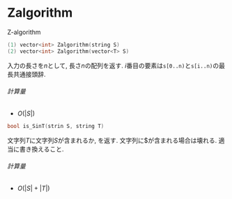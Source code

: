 # Zalgorithm

Z-algorithm

```C++
(1) vector<int> Zalgorithm(string S)
(2) vector<int> Zalgorithm(vector<T> S)
```

入力の長さを$n$として, 長さ$n$の配列を返す. $i$番目の要素は`s[0..n)`と`s[i..n)`の最長共通接頭辞.

###### 計算量

- $O(|S|)$



```C++
bool is_SinT(strin S, string T)
```

文字列$T$に文字列$S$が含まれるか, を返す. 文字列に\$が含まれる場合は壊れる. 適当に書き換えること.

###### 計算量

- $O(|S|+|T|)$

